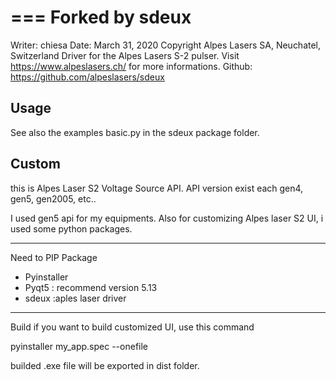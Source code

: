 ===
Forked by sdeux
===
Writer: chiesa 
Date: March 31, 2020
Copyright Alpes Lasers SA, Neuchatel, Switzerland
Driver for the Alpes Lasers S-2 pulser. Visit https://www.alpeslasers.ch/ for more informations.
Github: https://github.com/alpeslasers/sdeux

Usage
-----
See also the examples basic.py in the sdeux package folder.

Custom
-----
this is Alpes Laser S2 Voltage Source API.
API version exist each gen4, gen5, gen2005, etc..

I used gen5 api for my equipments.
Also for customizing Alpes laser S2 UI, i used some python packages.

-----
Need to PIP Package
- Pyinstaller
- Pyqt5 : recommend version 5.13
- sdeux :aples laser driver

-----
Build
if you want to build customized UI, use this command

pyinstaller my_app.spec --onefile

builded .exe file will be exported in dist folder.
